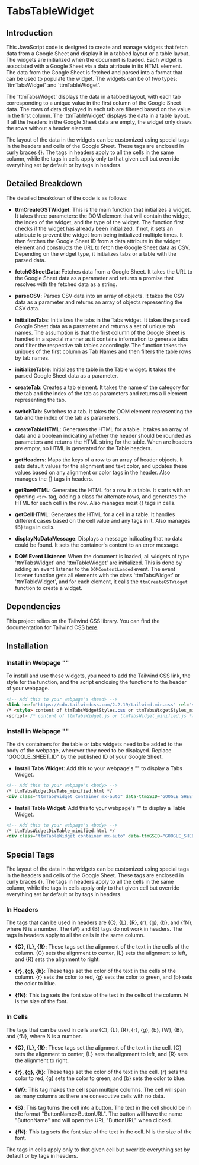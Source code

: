 # TabsTableWidget

## Introduction

This JavaScript code is designed to create and manage widgets that fetch data from a Google Sheet and display it in a tabbed layout or a table layout. The widgets are initialized when the document is loaded. Each widget is associated with a Google Sheet via a data attribute in its HTML element. The data from the Google Sheet is fetched and parsed into a format that can be used to populate the widget. The widgets can be of two types: 'ttmTabsWidget' and 'ttmTableWidget'.

The 'ttmTabsWidget' displays the data in a tabbed layout, with each tab corresponding to a unique value in the first column of the Google Sheet data. The rows of data displayed in each tab are filtered based on the value in the first column. The 'ttmTableWidget' displays the data in a table layout. If all the headers in the Google Sheet data are empty, the widget only draws the rows without a header element.

The layout of the data in the widgets can be customized using special tags in the headers and cells of the Google Sheet. These tags are enclosed in curly braces {}. The tags in headers apply to all the cells in the same column, while the tags in cells apply only to that given cell but override everything set by default or by tags in headers.

## Detailed Breakdown

The detailed breakdown of the code is as follows:

- **ttmCreateGSTWidget**: This is the main function that initializes a widget. It takes three parameters: the DOM element that will contain the widget, the index of the widget, and the type of the widget. The function first checks if the widget has already been initialized. If not, it sets an attribute to prevent the widget from being initialized multiple times. It then fetches the Google Sheet ID from a data attribute in the widget element and constructs the URL to fetch the Google Sheet data as CSV. Depending on the widget type, it initializes tabs or a table with the parsed data.

- **fetchGSheetData**: Fetches data from a Google Sheet. It takes the URL to the Google Sheet data as a parameter and returns a promise that resolves with the fetched data as a string.

- **parseCSV**: Parses CSV data into an array of objects. It takes the CSV data as a parameter and returns an array of objects representing the CSV data.

- **initializeTabs**: Initializes the tabs in the Tabs widget. It takes the parsed Google Sheet data as a parameter and returns a set of unique tab names. The assumption is that the first column of the Google Sheet is handled in a special manner as it contains information to generate tabs and filter the respective tab tables accordingly. The function takes the uniques of the first column as Tab Names and then filters the table rows by tab names.

- **initializeTable**: Initializes the table in the Table widget. It takes the parsed Google Sheet data as a parameter.

- **createTab**: Creates a tab element. It takes the name of the category for the tab and the index of the tab as parameters and returns a li element representing the tab.

- **switchTab**: Switches to a tab. It takes the DOM element representing the tab and the index of the tab as parameters.

- **createTableHTML**: Generates the HTML for a table. It takes an array of data and a boolean indicating whether the header should be rounded as parameters and returns the HTML string for the table. When are headers are empty, no HTML is generated for the Table headers.

- **getHeaders**: Maps the keys of a row to an array of header objects. It sets default values for the alignment and text color, and updates these values based on any alignment or color tags in the header. Also manages the {} tags in headers.

- **getRowHTML**: Generates the HTML for a row in a table. It starts with an opening `<tr>` tag, adding a class for alternate rows, and generates the HTML for each cell in the row. Also manages most {} tags in cells.

- **getCellHTML**: Generates the HTML for a cell in a table. It handles different cases based on the cell value and any tags in it. Also manages {B} tags in cells.

- **displayNoDataMessage**: Displays a message indicating that no data could be found. It sets the container's content to an error message.

- **DOM Event Listener**: When the document is loaded, all widgets of type 'ttmTabsWidget' and 'ttmTableWidget' are initialized. This is done by adding an event listener to the `DOMContentLoaded` event. The event listener function gets all elements with the class 'ttmTabsWidget' or 'ttmTableWidget', and for each element, it calls the `ttmCreateGSTWidget` function to create a widget.

## Dependencies

This project relies on the Tailwind CSS library. You can find the documentation for Tailwind CSS [here](https://tailwindcss.com/docs).

## Installation

### Install in Webpage "<head>"
To install and use these widgets, you need to add the Tailwind CSS link, the style for the function, and the script enclosing the functions to the header of your webpage.
```html
<!-- Add this to your webpage's <head> -->
<link href="https://cdn.tailwindcss.com/2.2.19/tailwind.min.css" rel="stylesheet">
/* <style> content of ttmTabsWidgetStyles.css or ttmTabsWidgetStyles_minified.css */
<script> /* content of ttmTabsWidget.js or ttmTabsWidget_minified.js */ </script>
```
### Install in Webpage "<body>"
The div containers for the table or tabs widgets need to be added to the body of the webpage, wherever they need to be displayed.
Replace "GOOGLE_SHEET_ID" by the published ID of your Google Sheet.

- **Install Tabs Widget**: Add this to your webpage's "<body>" to display a Tabs Widget.
```html
<!-- Add this to your webpage's <body> -->
/* ttmTabsWidgetDivTabs_minified.html */
<div class="ttmTabsWidget container mx-auto" data-ttmGSID="GOOGLE_SHEET_ID"><div class="flex justify-center"><div class="w-full"><div class="bg-white shadow-sm rounded-sm my-6"><ul class="flex justify-around"></ul><div class="w-full widget-container"></div></div></div></div></div><script>if(typeof ttmCreateGSTWidget!=='function'){Array.from(document.getElementsByClassName('ttmTabsWidget')).forEach(el=>{el.innerHTML=`<div style="height:192px;background-color:#D3D3D3;color:#808080;display:flex;align-items:center;justify-content:center;flex-direction:column;"><p>EC Teams Tabs Widget from Google Sheets Data</p><br><p>No data available yet. Attach a Data Attribute to this object, named data-ttmGSID whose value is the published ID of the Google Sheet you want to access</p></div>`;});}</script>
```

- **Install Table Widget**: Add this to your webpage's "<body>" to display a Table Widget.
```html
<!-- Add this to your webpage's <body> -->
/* ttmTabsWidgetDivTable_minified.html */
<div class="ttmTableWidget container mx-auto" data-ttmGSID="GOOGLE_SHEET_ID"><div class="flex justify-center"><div class="w-full"><div class="bg-white shadow-sm rounded-sm my-6"><div class="w-full widget-container"></div></div></div></div></div><script>if(typeof ttmCreateGSTWidget!=='function'){Array.from(document.getElementsByClassName('ttmTableWidget')).forEach(el=>{el.innerHTML=`<div style="height:192px;background-color:#D3D3D3;color:#808080;display:flex;align-items:center;justify-content:center;flex-direction:column;"><p>Camps Pricing Table Widget from Google Sheets Data</p><br><p>No data available yet. Attach a Data Attribute to this object, named data-ttmGSID whose value is the published ID of the Google Sheet you want to access</p></div>`;});}</script>
```

## Special Tags

The layout of the data in the widgets can be customized using special tags in the headers and cells of the Google Sheet. These tags are enclosed in curly braces {}. The tags in headers apply to all the cells in the same column, while the tags in cells apply only to that given cell but override everything set by default or by tags in headers.

### In Headers

The tags that can be used in headers are {C}, {L}, {R}, {r}, {g}, {b}, and {fN}, where N is a number. The {W} and {B} tags do not work in headers. The tags in headers apply to all the cells in the same column.

- **{C}, {L}, {R}**: These tags set the alignment of the text in the cells of the column. {C} sets the alignment to center, {L} sets the alignment to left, and {R} sets the alignment to right.

- **{r}, {g}, {b}**: These tags set the color of the text in the cells of the column. {r} sets the color to red, {g} sets the color to green, and {b} sets the color to blue.

- **{fN}**: This tag sets the font size of the text in the cells of the column. N is the size of the font.

### In Cells

The tags that can be used in cells are {C}, {L}, {R}, {r}, {g}, {b}, {W}, {B}, and {fN}, where N is a number.

- **{C}, {L}, {R}**: These tags set the alignment of the text in the cell. {C} sets the alignment to center, {L} sets the alignment to left, and {R} sets the alignment to right.

- **{r}, {g}, {b}**: These tags set the color of the text in the cell. {r} sets the color to red, {g} sets the color to green, and {b} sets the color to blue.

- **{W}**: This tag makes the cell span multiple columns. The cell will span as many columns as there are consecutive cells with no data.

- **{B}**: This tag turns the cell into a button. The text in the cell should be in the format "ButtonName>ButtonURL". The button will have the name "ButtonName" and will open the URL "ButtonURL" when clicked.

- **{fN}**: This tag sets the font size of the text in the cell. N is the size of the font.

The tags in cells apply only to that given cell but override everything set by default or by tags in headers.
